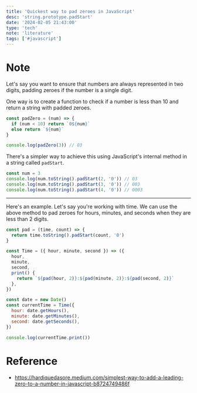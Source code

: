 ```yaml
---
title: 'Quickest way to pad zeroes in JavaScript'
desc: 'string.prototype.padStart'
date: '2024-02-05 21:43:00'
type: 'tech'
note: 'literature'
tags: ['#javascript']
---
```


# Note

Let's say you want to ensure that numbers are always represented in two digits, padding zeroes if the number is a single digit.

One way is to create a function to check if a number is less than 10 and return a string with padded zeroes.

```js
const padZero = (num) => {
  if (num < 10) return `0${num}`
  else return `${num}`
}

console.log(padZero(3)) // 03
```

There's a simpler way to achieve this using JavaScript's internal method in a string called `padStart`.

```js
const num = 3
console.log(num.toString().padStart(2, '0')) // 03
console.log(num.toString().padStart(3, '0')) // 003
console.log(num.toString().padStart(4, '0')) // 0003
```

---

Here's an example. Let's say you're working with time. We can use the above method to pad zeroes for hours, minutes, and seconds when they are less than 2 digits.

```js
const pad = (time, count) => {
  return time.toString().padStart(count, '0')
}

const Time = ({ hour, minute, second }) => ({
  hour,
  minute,
  second,
  print() {
    return `${pad(hour, 2)}:${pad(minute, 2)}:${pad(second, 2)}`
  },
})

const date = new Date()
const currentTime = Time({
  hour: date.getHours(),
  minute: date.getMinutes(),
  second: date.getSeconds(),
})

console.log(currentTime.print())
```

# Reference

- https://hardiquedasore.medium.com/simplest-way-to-add-a-leading-zero-to-a-number-in-javascript-b8724749486f
